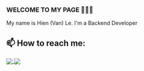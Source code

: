 ### WELCOME TO MY PAGE 👋👋👋
My name is Hien (Van) Le. I'm a Backend Developer<br>
## 📫 How to reach me:

<!-- [![Linkedin](https://i.stack.imgur.com/gVE0j.png) LinkedIn](https://www.linkedin.com/in/hienle-tum/) [![GitHub](https://i.stack.imgur.com/tskMh.png) GitHub](https://github.com/ismhac/) [![Youtube](https://github.com/uvipen/introduction/blob/main/Youtube.png) Youtube](https://www.youtube.com/channel/UCf55nyusBBVGk4dLcRyOpCA) [![Facebook](https://github.com/ismhac/ismhac/blob/main/facebook.png) Facebook](https://www.facebook.com/ismhac/) --> 

<!--- ![Viet's github stats](https://github-readme-stats-git-masterrstaa-rickstaa.vercel.app/api?username=ismhac&show_icons=true&theme=graywhite&hide=contribs,prs,issues) -->

<a href="https://github.com/ismhac/jspace-spring-boot">
  <img align="center" src="https://github-readme-stats-anuraghazra1.vercel.app/api/pin/?username=ismhac&repo=jspace-spring-boot&theme=react" />
</a> 

<a href="https://github.com/ismhac/jspace-nestjs">
  <img align="center" src="https://github-readme-stats-anuraghazra1.vercel.app/api/pin/?username=ismhac&repo=jspace-nestjs&theme=react" />
</a> 

<!--- <a href="https://github.com/ismhac/Spring_Boot_Note_App_ismhac">
  <img align="center" src="https://github-readme-stats-anuraghazra1.vercel.app/api/pin/?username=ismhac&repo=Spring_Boot_Note_App_ismhac&theme=graywhite" />
</a> -->

<!-- <a href="https://github.com/ismhac/NestJS_Job_Search_Recruitment_ismhac">
  <img align="center" src="https://github-readme-stats-anuraghazra1.vercel.app/api/pin/?username=ismhac&repo=NestJS_Job_Search_Recruitment_ismhac&theme=algolia" />
</a>  -->

<!-- <a href="https://github.com/ismhac/craw-shopee">
  <img align="center" src="https://github-readme-stats-anuraghazra1.vercel.app/api/pin/?username=ismhac&repo=craw-shopee&theme=algolia" />
</a> 

<a href="https://github.com/ismhac/Book-Manage_Spring-Boot">
  <img align="center" src="https://github-readme-stats-anuraghazra1.vercel.app/api/pin/?username=ismhac&repo=Book-Manage_Spring-Boot&theme=algolia" />
</a>

<a href="https://github.com/ismhac/Py_Django">
  <img align="center" src="https://github-readme-stats-anuraghazra1.vercel.app/api/pin/?username=ismhac&repo=Py_Django&theme=algolia" />
</a>

<a href="https://github.com/ismhac/typescript-express-restful">
  
  <img align="center" src="https://github-readme-stats-anuraghazra1.vercel.app/api/pin/?username=ismhac&repo=typescript-express-restful&theme=algolia" />
</a>

<a href="https://github.com/ismhac/scrape-shopee-puppeteer">
  
  <img align="center" src="https://github-readme-stats-anuraghazra1.vercel.app/api/pin/?username=ismhac&repo=scrape-shopee-puppeteer&theme=algolia" />
</a>  

<a href="https://github.com/ismhac/Mobile_Notes_App">
  
  <img align="center" src="https://github-readme-stats-anuraghazra1.vercel.app/api/pin/?username=ismhac&repo=Mobile_Notes_App&theme=algolia" />
</a>    
<a href="https://github.com/ismhac/Api_Notes_App">
  
  <img align="center" src="https://github-readme-stats-anuraghazra1.vercel.app/api/pin/?username=ismhac&repo=Api_Notes_App&theme=algolia" />
</a>

<a href="https://github.com/ismhac/design-pattern-with-springboot">
  
  <img align="center" src="https://github-readme-stats-anuraghazra1.vercel.app/api/pin/?username=ismhac&repo=design-pattern-with-springboot&theme=algolia" />
</a>

<a href="https://github.com/ismhac/pet-love">
  
  <img align="center" src="https://github-readme-stats-anuraghazra1.vercel.app/api/pin/?username=ismhac&repo=pet-love&theme=algolia" />
</a>

<a href="https://github.com/ismhac/ReactJS-Components-Basic-Hac">
  
  <img align="center" src="https://github-readme-stats-anuraghazra1.vercel.app/api/pin/?username=ismhac&repo=ReactJS-Components-Basic-Hac&theme=algolia" />
</a>

<a href="https://github.com/ismhac/-CNN-Voice-recognition-of-unsigned-Vietnamese-digits">
  
  <img align="center" src="https://github-readme-stats-anuraghazra1.vercel.app/api/pin/?username=ismhac&repo=-CNN-Voice-recognition-of-unsigned-Vietnamese-digits&theme=algolia" />
</a>

<a href="https://github.com/ismhac/Tkinter_Ui_Image_Processing">
  
  <img align="center" src="https://github-readme-stats-anuraghazra1.vercel.app/api/pin/?username=ismhac&repo=Tkinter_Ui_Image_Processing&theme=algolia" />
</a>   -->


